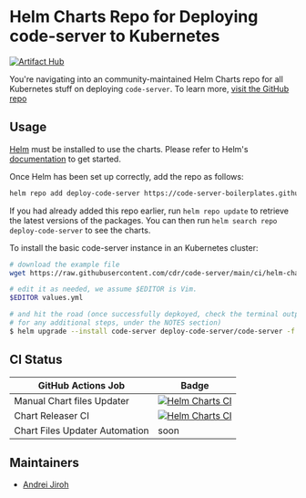 # Helm Charts Repo for Deploying code-server to Kubernetes

[![Artifact Hub](https://img.shields.io/endpoint?url=https://artifacthub.io/badge/repository/deploy-code-server)](https://artifacthub.io/packages/search?repo=deploy-code-server)

You're navigating into an community-maintained Helm Charts repo for all Kubernetes stuff on deploying `code-server`. To learn more, [visit the GitHub repo](https://github.co/code-server-boilerplates/charts)

## Usage

[Helm](https://helm.sh) must be installed to use the charts. Please refer to
Helm's [documentation](https://helm.sh/docs) to get started.

Once Helm has been set up correctly, add the repo as follows:

```sh
helm repo add deploy-code-server https://code-server-boilerplates.github.io/charts
```

If you had already added this repo earlier, run `helm repo update` to retrieve
the latest versions of the packages.  You can then run `helm search repo deploy-code-server` to see the charts.

To install the basic code-server instance in an Kubernetes cluster:

```sh
# download the example file
wget https://raw.githubusercontent.com/cdr/code-server/main/ci/helm-chart/values.yml

# edit it as needed, we assume $EDITOR is Vim.
$EDITOR values.yml

# and hit the road (once successfully depkoyed, check the terminal output
# for any additional steps, under the NOTES section)
$ helm upgrade --install code-server deploy-code-server/code-server -f values.yaml
```

## CI Status

| GitHub Actions Job | Badge |
| --- | --- |
| Manual Chart files Updater | [![Helm Charts CI](https://github.com/code-server-boilerplates/charts/actions/workflows/releaser-dispatcher.yml/badge.svg?event=workflow_dispatch)](https://github.com/code-server-boilerplates/charts/actions/workflows/releaser-dispatcher.yml) |
| Chart Releaser CI | [![Helm Charts CI](https://github.com/code-server-boilerplates/charts/actions/workflows/releaser-dispatcher.yml/badge.svg?event=push)](https://github.com/code-server-boilerplates/charts/actions/workflows/releaser-dispatcher.yml) |
| Chart Files Updater Automation | soon |

## Maintainers

* [Andrei Jiroh](https://github.com/AndreiJirohHaliliDev2006)
